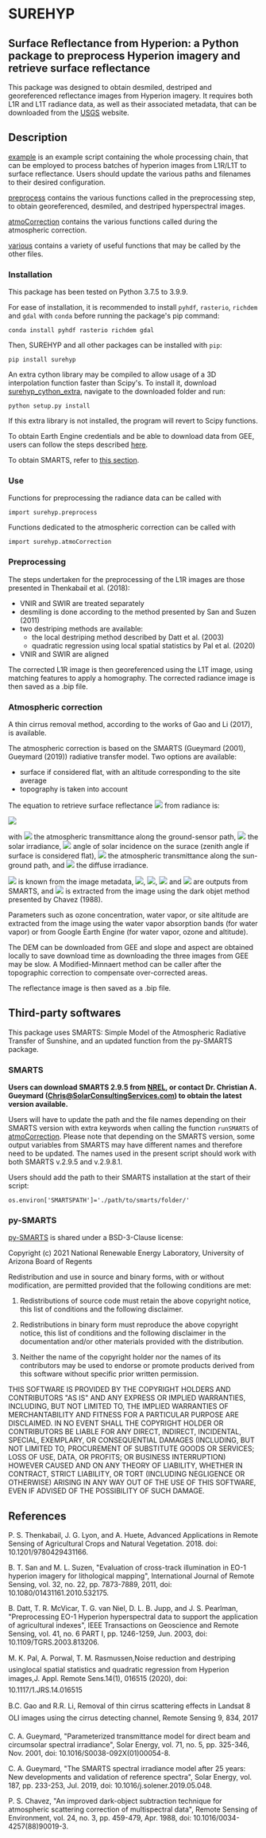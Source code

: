 # SUREHYP
## Surface Reflectance from Hyperion: a Python package to preprocess Hyperion imagery and retrieve surface reflectance

This package was designed to obtain desmiled, destriped and georeferenced reflectance images from Hyperion imagery. It requires both L1R and L1T radiance data, as well as their associated metadata, that can be downloaded from the [USGS](https://earthexplorer.usgs.gov/) website.

## Description

[example](./example.py) is an example script containing the whole processing chain, that can be employed to process batches of hyperion images from L1R/L1T to surface reflectance. Users should update the various paths and filenames to their desired configuration.

[preprocess](./func/preprocess.py) contains the various functions called in the preprocessing step, to obtain georeferenced, desmiled, and destriped hyperspectral images.

[atmoCorrection](./func/atmoCorrection.py) contains the various functions called during the atmospheric correction.  

[various](./func/various.py) contains a variety of useful functions that may be called by the other files.  

### Installation

This package has been tested on Python 3.7.5 to 3.9.9.

For ease of installation, it is recommended to install `pyhdf`, `rasterio`, `richdem` and `gdal` with `conda` before running the package's pip command:

```
conda install pyhdf rasterio richdem gdal
```

Then, SUREHYP and all other packages can be installed with `pip`: 

```
pip install surehyp
```

<!---
```
python -m pip install SUREHYP
```
-->

An extra cython library may be compiled to allow usage of a 3D interpolation function faster than Scipy's. To install it, download [surehyp_cython_extra](https://github.com/tmiraglio/surehyp_cython_extra), navigate to the downloaded folder and run:

```
python setup.py install
```

If this extra library is not installed, the program will revert to Scipy functions.

To obtain Earth Engine credentials and be able to download data from GEE, users can follow the steps described [here](https://developers.google.com/earth-engine/guides/python_install-conda#get_credentials).

To obtain SMARTS, refer to [this section](https://github.com/tmiraglio/SUREHYP#third-party-softwares).

### Use




Functions for preprocessing the radiance data can be called with

```
import surehyp.preprocess
```

Functions dedicated to the atmospheric correction can be called with

```
import surehyp.atmoCorrection
```

### Preprocessing

The steps undertaken for the preprocessing of the L1R images are those presented in Thenkabail et al. (2018):

- VNIR and SWIR are treated separately
- desmiling is done according to the method presented by San and Suzen (2011)
- two destriping methods are available: 
    - the local destriping method described by Datt et al. (2003)
    - quadratic regression using local spatial statistics by Pal et al. (2020)
- VNIR and SWIR are aligned

The corrected L1R image is then georeferenced using the L1T image, using matching features to apply a homography. The corrected radiance image is then saved as a .bip file.

### Atmospheric correction

A thin cirrus removal method, according to the works of Gao and Li (2017), is available.

The atmospheric correction is based on the SMARTS (Gueymard (2001), Gueymard (2019)) radiative transfer model. Two options are available:

- surface if considered flat, with an altitude corresponding to the site average
- topography is taken into account

The equation to retrieve surface reflectance <img src="https://render.githubusercontent.com/render/math?math=\rho"> from radiance is:

<img src="https://render.githubusercontent.com/render/math?math=\rho=\frac{\pi{}*(L-L_{haze})}{T_{gs}*(E_{sun}*cos\theta_{Z}*T_{sg} + E_{down})}">

with <img src="https://render.githubusercontent.com/render/math?math=T_{sg}"> the atmospheric transmittance along the ground-sensor path, <img src="https://render.githubusercontent.com/render/math?math=E_{sun}"> the solar irradiance, <img src="https://render.githubusercontent.com/render/math?math=\theta_{Z}"> angle of solar incidence on the surace (zenith angle if surface is considered flat), <img src="https://render.githubusercontent.com/render/math?math=T_{sg}"> the atmospheric transmittance along the sun-ground path, and <img src="https://render.githubusercontent.com/render/math?math=E_{down}"> the diffuse irradiance.

<img src="https://render.githubusercontent.com/render/math?math=\theta_{Z}"> is known from the image metadata, <img src="https://render.githubusercontent.com/render/math?math=E_{sun}">, <img src="https://render.githubusercontent.com/render/math?math=T_{gs}">, <img src="https://render.githubusercontent.com/render/math?math=T_{sg}"> and <img src="https://render.githubusercontent.com/render/math?math=E_{down}"> are outputs from SMARTS, and <img src="https://render.githubusercontent.com/render/math?math=L_{haze}"> is extracted from the image using the dark objet method presented by Chavez (1988).

Parameters such as ozone concentration, water vapor, or site altitude are extracted from the image using the water vapor absorption bands (for water vapor) or from Google Earth Engine (for water vapor, ozone and altitude). 

The DEM can be downloaded from GEE and slope and aspect are obtained locally to save download time as downloading the three images from GEE may be slow. A Modified-Minnaert method can be caller after the topographic correction to compensate over-corrected areas.

The reflectance image is then saved as a .bip file.

## Third-party softwares

This package uses SMARTS: Simple Model of the Atmospheric Radiative Transfer of Sunshine, and an updated function from the py-SMARTS package.

### SMARTS 
**Users can download SMARTS 2.9.5 from [NREL](https://www.nrel.gov/grid/solar-resource/smarts.html), or contact Dr. Christian A. Gueymard (Chris@SolarConsultingServices.com) to obtain the latest version available.**

Users will have to update the path and the file names depending on their SMARTS version with extra keywords when calling the function `runSMARTS` of [atmoCorrection](./func/atmoCorretion.py). Please note that depending on the SMARTS version, some output variables from SMARTS may have different names and therefore need to be updated. The names used in the present script should work with both SMARTS v.2.9.5 and v.2.9.8.1.

Users should add the path to their SMARTS installation at the start of their script:

```
os.environ['SMARTSPATH']='./path/to/smarts/folder/'
```

### py-SMARTS 
[py-SMARTS](https://github.com/NREL/pySMARTS) is shared under a BSD-3-Clause license:

Copyright (c) 2021 National Renewable Energy Laboratory, University of Arizona Board of Regents

Redistribution and use in source and binary forms, with or without modification, are permitted provided that the following conditions are met:

1. Redistributions of source code must retain the above copyright notice, this list of conditions and the following disclaimer.

2. Redistributions in binary form must reproduce the above copyright notice, this list of conditions and the following disclaimer in the documentation and/or other materials provided with the distribution.

3. Neither the name of the copyright holder nor the names of its contributors may be used to endorse or promote products derived from this software without specific prior written permission.

THIS SOFTWARE IS PROVIDED BY THE COPYRIGHT HOLDERS AND CONTRIBUTORS "AS IS" AND ANY EXPRESS OR IMPLIED WARRANTIES, INCLUDING, BUT NOT LIMITED TO, THE IMPLIED WARRANTIES OF MERCHANTABILITY AND FITNESS FOR A PARTICULAR PURPOSE ARE DISCLAIMED. IN NO EVENT SHALL THE COPYRIGHT HOLDER OR CONTRIBUTORS BE LIABLE FOR ANY DIRECT, INDIRECT, INCIDENTAL, SPECIAL, EXEMPLARY, OR CONSEQUENTIAL DAMAGES (INCLUDING, BUT NOT LIMITED TO, PROCUREMENT OF SUBSTITUTE GOODS OR SERVICES; LOSS OF USE, DATA, OR PROFITS; OR BUSINESS INTERRUPTION) HOWEVER CAUSED AND ON ANY THEORY OF LIABILITY, WHETHER IN CONTRACT, STRICT LIABILITY, OR TORT (INCLUDING NEGLIGENCE OR OTHERWISE) ARISING IN ANY WAY OUT OF THE USE OF THIS SOFTWARE, EVEN IF ADVISED OF THE POSSIBILITY OF SUCH DAMAGE.

## References

P. S. Thenkabail, J. G. Lyon, and A. Huete, Advanced Applications in Remote Sensing of Agricultural Crops and Natural Vegetation. 2018. doi: 10.1201/9780429431166.

B. T. San and M. L. Suzen, "Evaluation of cross-track illumination in EO-1 hyperion imagery for lithological mapping", International Journal of Remote Sensing, vol. 32, no. 22, pp. 7873-7889, 2011, doi: 10.1080/01431161.2010.532175.

B. Datt, T. R. McVicar, T. G. van Niel, D. L. B. Jupp, and J. S. Pearlman, "Preprocessing EO-1 Hyperion hyperspectral data to support the application of agricultural indexes", IEEE Transactions on Geoscience and Remote Sensing, vol. 41, no. 6 PART I, pp. 1246-1259, Jun. 2003, doi: 10.1109/TGRS.2003.813206.

M. K. Pal, A. Porwal, T. M. Rasmussen,Noise reduction and destriping usinglocal spatial statistics and quadratic regression from Hyperion images,J. Appl. Remote Sens.14(1), 016515 (2020), doi: 10.1117/1.JRS.14.016515

B.C. Gao and R.R. Li, Removal of thin cirrus scattering effects in Landsat 8 OLI images using the cirrus detecting channel, Remote Sensing 9, 834, 2017

C. A. Gueymard, "Parameterized transmittance model for direct beam and circumsolar spectral irradiance", Solar Energy, vol. 71, no. 5, pp. 325-346, Nov. 2001, doi: 10.1016/S0038-092X(01)00054-8.

C. A. Gueymard, "The SMARTS spectral irradiance model after 25 years: New developments and validation of reference spectra", Solar Energy, vol. 187, pp. 233-253, Jul. 2019, doi: 10.1016/j.solener.2019.05.048.

P. S. Chavez, "An improved dark-object subtraction technique for atmospheric scattering correction of multispectral data", Remote Sensing of Environment, vol. 24, no. 3, pp. 459-479, Apr. 1988, doi: 10.1016/0034-4257(88)90019-3.
